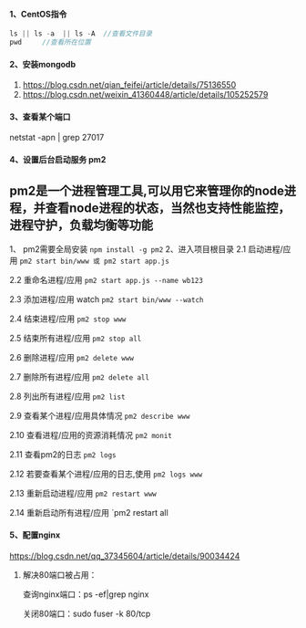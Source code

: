 #### 1、CentOS指令

````javascript
ls || ls -a  || ls -A  //查看文件目录
pwd		//查看所在位置
````

#### 2、安装mongodb

1. https://blog.csdn.net/qian_feifei/article/details/75136550
2. https://blog.csdn.net/weixin_41360448/article/details/105252579

#### 3、查看某个端口

netstat -apn  | grep 27017 

#### 4、设置后台启动服务 pm2

## pm2是一个进程管理工具,可以用它来管理你的node进程，并查看node进程的状态，当然也支持性能监控，进程守护，负载均衡等功能

1、 pm2需要全局安装
 `npm install -g pm2`
 2、进入项目根目录
 2.1 启动进程/应用           `pm2 start bin/www 或 pm2 start app.js`

2.2 重命名进程/应用           `pm2 start app.js --name wb123`

2.3 添加进程/应用 watch         `pm2 start bin/www --watch`

2.4 结束进程/应用            `pm2 stop www`

2.5 结束所有进程/应用           `pm2 stop all`

2.6 删除进程/应用            `pm2 delete www`

2.7 删除所有进程/应用             `pm2 delete all`

2.8 列出所有进程/应用          `pm2 list`

2.9 查看某个进程/应用具体情况      `pm2 describe www`

2.10 查看进程/应用的资源消耗情况       `pm2 monit`

2.11 查看pm2的日志                 `pm2 logs`

2.12 若要查看某个进程/应用的日志,使用  `pm2 logs www`

2.13 重新启动进程/应用            `pm2 restart www`

2.14 重新启动所有进程/应用        `pm2 restart all

#### 5、配置nginx

https://blog.csdn.net/qq_37345604/article/details/90034424

1. 解决80端口被占用：

   查询nginx端口：ps -ef|grep nginx

   关闭80端口：sudo fuser -k 80/tcp
